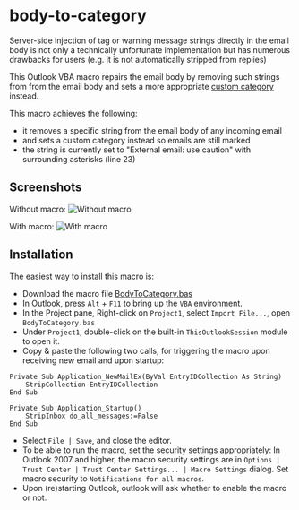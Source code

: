 # body-to-category

Server-side injection of tag or warning message strings directly in the email body is not only a technically unfortunate implementation but has numerous drawbacks for users (e.g. it is not automatically stripped from replies)

This Outlook VBA macro repairs the email body by removing such strings from from the email body and sets a more appropriate [custom category](https://support.office.com/en-us/article/Create-and-assign-color-categories-a1fde97e-15e1-4179-a1a0-8a91ef89b8dc) instead.

This macro achieves the following:
- it removes a specific string from the email body of any incoming email
- and sets a custom category instead so emails are still marked
- the string is currently set to "External email: use caution" with surrounding asterisks (line 23)

## Screenshots

Without macro:
![Without macro](https://raw.githubusercontent.com/jerogee/els-tag-repair/master/img/ss_without.png)

With macro:
![With macro](https://raw.githubusercontent.com/jerogee/els-tag-repair/master/img/ss_with.png)


## Installation

The easiest way to install this macro is:
* Download the macro file [BodyToCategory.bas](https://github.com/jerogee/body-to-category/raw/master/tagFromBodyToCategory.vba)
* In Outlook, press `Alt` + `F11` to bring up the `VBA` environment.
* In the Project pane, Right-click on `Project1`, select `Import File...`, open `BodyToCategory.bas`
* Under `Project1`, double-click on the built-in `ThisOutlookSession` module to open it.
* Copy & paste the following two calls, for triggering the macro upon receiving new email and upon startup:
```VB.net
Private Sub Application_NewMailEx(ByVal EntryIDCollection As String)
    StripCollection EntryIDCollection
End Sub

Private Sub Application_Startup()
    StripInbox do_all_messages:=False
End Sub
```
* Select `File | Save`, and close the editor.
* To be able to run the macro, set the security settings appropriately: In Outlook 2007 and higher, the macro security settings are in `Options | Trust Center | Trust Center Settings... | Macro Settings` dialog. Set macro security to `Notifications for all macros`. 
* Upon (re)starting Outlook, outlook will ask whether to enable the macro or not.


